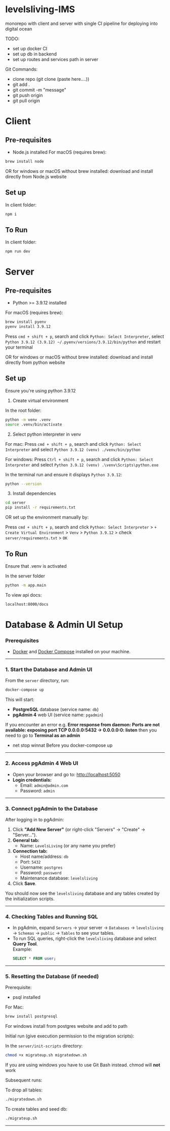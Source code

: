 # levelsliving-IMS

monorepo with client and server with single CI pipeline for deploying into digital ocean

TODO:

- set up docker CI
- set up db in backend
- set up routes and services path in server

Git Commands:

- clone repo (git clone (paste here....))
- git add .
- git commit -m "message"
- git push origin
- git pull origin

# Client

## Pre-requisites

- Node.js installed
  For macOS (requires brew):

```bash
brew install node
```

OR for windows or macOS without brew installed: download and install directly from Node.js website

## Set up

In client folder:

```bash
npm i
```

## To Run

In client folder:

```bash
npm run dev
```

# Server

## Pre-requisites

- Python >= 3.9.12 installed

For macOS (requires brew):

```bash
brew install pyenv
pyenv install 3.9.12
```

Press `cmd + shift + p`, search and click `Python: Select Interpreter`, select `Python 3.9.12 (3.9.12) ~/.pyenv/versions/3.9.12/bin/python` and restart your terminal

OR for windows or macOS without brew installed: download and install directly from python website

## Set up

Ensure you're using python 3.9.12

1. Create virtual environment

In the root folder:

```bash
python -m venv .venv
source .venv/bin/activate
```

2. Select python interpreter in venv

For mac:
Press `cmd + shift + p`, search and click `Python: Select Interpreter` and select `Python 3.9.12 (venv) ./venv/bin/python`

For windows:
Press `Ctrl + shift + p`, search and click `Python: Select Interpreter` and select `Python 3.9.12 (venv) .\venv\Scripts\python.exe`

In the terminal run and ensure it displays `Python 3.9.12`:

```bash
python --version
```

3. Install dependencies

```bash
cd server
pip install -r requirements.txt
```

OR set up the environment manually by:

Press `cmd + shift + p`, search and click `Python: Select Interpreter` > `+ Create Virtual Environment` > `Venv` > `Python 3.9.12` > check `server/requirements.txt` > `OK`

## To Run

Ensure that .venv is activated

In the server folder

```bash
python -m app.main
```

To view api docs:

```bash
localhost:8000/docs
```

# Database & Admin UI Setup

### Prerequisites

- [Docker](https://www.docker.com/products/docker-desktop/) and [Docker Compose](https://docs.docker.com/compose/) installed on your machine.

---

### 1. Start the Database and Admin UI

From the `server` directory, run:

```bash
docker-compose up
```

This will start:

- **PostgreSQL** database (service name: `db`)
- **pgAdmin 4** web UI (service name: `pgadmin`)


If you encounter an error e.g. **Error response from daemon: Ports are not available: exposing port TCP 0.0.0.0:5432 -> 0.0.0.0:0: listen** then you need to go to **Terminal as an admin** 
- net stop winnat
Before you docker-compose up
---

### 2. Access pgAdmin 4 Web UI

- Open your browser and go to: [http://localhost:5050](http://localhost:5050)
- **Login credentials:**
  - Email: `admin@admin.com`
  - Password: `admin`

---

### 3. Connect pgAdmin to the Database

After logging in to pgAdmin:

1. Click **"Add New Server"** (or right-click "Servers" → "Create" → "Server...").
2. **General tab:**
   - Name: `LevelsLiving` (or any name you prefer)
3. **Connection tab:**
   - Host name/address: `db`
   - Port: `5432`
   - Username: `postgres`
   - Password: `password`
   - Maintenance database: `levelsliving`
4. Click **Save**.

You should now see the `levelsliving` database and any tables created by the initialization scripts.

---

### 4. Checking Tables and Running SQL

- In pgAdmin, expand `Servers` → your server → `Databases` → `levelsliving` → `Schemas` → `public` → `Tables` to see your tables.
- To run SQL queries, right-click the `levelsliving` database and select **Query Tool**.  
  Example:
  ```sql
  SELECT * FROM user;
  ```

---

### 5. Resetting the Database (if needed)

Prerequisite:
- psql installed

For Mac:
```bash
brew install postgresql
```

For windows install from postgres website and add to path

Initial run (give execution permission to the migration scripts):

In the `server/init-scripts` directory:
```bash
chmod +x migrateup.sh migratedown.sh
```

If you are using windows you have to use Git Bash instead. chmod will **not** work

Subsequent runs:

To drop all tables:
```bash
./migratedown.sh
```

To create tables and seed db:
```bash
./migrateup.sh
```

---
